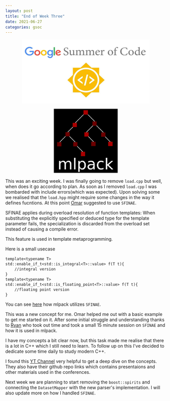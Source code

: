 ```yaml
---
layout: post
title: "End of Week Three"
date: 2021-06-27
categories: gsoc
---
```


<p align="center">
  <img src="/images/gsoc-logo.png" width=400 height=200>
</p>
<p align="center">
  <img src="/images/mlpack-logo.png">
</p>

This was an exciting week. I was finally going to remove `load.cpp` but well, when does it go according to plan.
As soon as I removed `load.cpp` I was bombarded with include errors(which was expected). Upon solving some we realised that the `load.hpp` might require some changes in the way it defines fucntions. At this point [Omar](https://github.com/shrit) suggested to use `SFINAE`.


SFINAE applies during overload resolution of function templates: When substituting the explicitly specified or deduced type for the template parameter fails, the specialization is discarded from the overload set instead of causing a compile error.

This feature is used in template metaprogramming.

Here is a small usecase

```
template<typename T>
std::enable_if_t<std::is_integral<T>::value> f(T t){
    //integral version
}
template<typename T>
std::enable_if_t<std::is_floating_point<T>::value> f(T t){
    //floating point version
}
```


You can see [here](https://github.com/mlpack/mlpack/wiki/DesignGuidelines#template-metaprogramming-and-sfinae) how mlpack utilizes `SFINAE`.

This was a new concept for me. Omar helped me out with a basic example to get me started on it. After some initial struggle and understanding thanks to [Ryan](https://github.com/rcurtin) who took out time and took a small 15 minute session on `SFINAE` and how it is used in mlpack.

I have my concepts a bit clear now, but this task made me realise that there is a lot in C++ which I still need to learn. To follow up on this I've decided to dedicate some time daily to study modern C++.

I found this [YT Channel](https://www.youtube.com/user/CppCon/videos) very helpful to get a deep dive on the concepts. They also have their github repo links which contains presentaions and other materials used in the conferences.

Next week we are planning to start removing the `boost::spirits` and connecting the `DatasetMapper` with the new parser's implementation. I will also update more on how I handled `SFINAE`.



